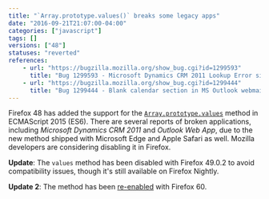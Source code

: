 ```yaml
---
title: "`Array.prototype.values()` breaks some legacy apps"
date: "2016-09-21T21:07:00-04:00"
categories: ["javascript"]
tags: []
versions: ["48"]
statuses: "reverted"
references:
    - url: "https://bugzilla.mozilla.org/show_bug.cgi?id=1299593"
      title: "Bug 1299593 - Microsoft Dynamics CRM 2011 Lookup Error since Firefox Version 48.0.2 due to Array.prototype.values"
    - url: "https://bugzilla.mozilla.org/show_bug.cgi?id=1299444"
      title: "Bug 1299444 - Blank calendar section in MS Outlook webmail (OWA) after Firefox 48"
---
```

Firefox 48 has added the support for the [`Array.prototype.values`](https://developer.mozilla.org/docs/Web/JavaScript/Reference/Global_Objects/Array/values) method in ECMAScript 2015 (ES6). There are several reports of broken applications, including *Microsoft Dynamics CRM 2011* and *Outlook Web App*, due to the new method shipped with Microsoft Edge and Apple Safari as well. Mozilla developers are considering disabling it in Firefox.

**Update**: The `values` method has been disabled with Firefox 49.0.2 to avoid compatibility issues, though it's still available on Firefox Nightly.

**Update 2**: The method has been [re-enabled](https://www.fxsitecompat.com/en-CA/docs/2018/array-prototype-values-is-now-enabled-again/) with Firefox 60.
